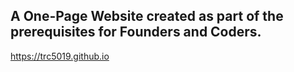 ## A One-Page Website created as part of the prerequisites for Founders and Coders. 
[https://trc5019.github.io
]()
